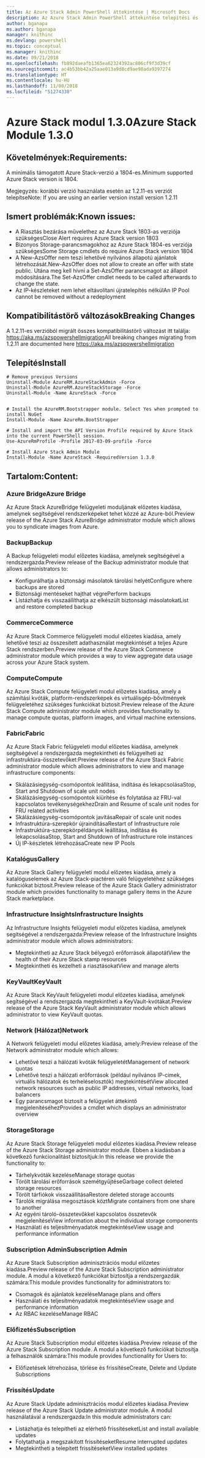 ```yaml
---
title: Az Azure Stack Admin PowerShell áttekintése | Microsoft Docs
description: Az Azure Stack Admin PowerShell áttekintése telepítési és konfigurációs utasításokkal.
author: bganapa
ms.author: bganapa
manager: knithinc
ms.devlang: powershell
ms.topic: conceptual
ms.manager: knithinc
ms.date: 09/21/2018
ms.openlocfilehash: fb892daeafb1365ea62324392ac806cf9f3d39cf
ms.sourcegitcommit: ac4b53bb42a25aae013a9d8cd9ae98ada9397274
ms.translationtype: HT
ms.contentlocale: hu-HU
ms.lasthandoff: 11/08/2018
ms.locfileid: "51274330"
---
```

# <a name="azure-stack-module-130"></a><span data-ttu-id="e14bb-103">Azure Stack modul 1.3.0</span><span class="sxs-lookup"><span data-stu-id="e14bb-103">Azure Stack Module 1.3.0</span></span>

## <a name="requirements"></a><span data-ttu-id="e14bb-104">Követelmények:</span><span class="sxs-lookup"><span data-stu-id="e14bb-104">Requirements:</span></span>
<span data-ttu-id="e14bb-105">A minimális támogatott Azure Stack-verzió a 1804-es.</span><span class="sxs-lookup"><span data-stu-id="e14bb-105">Minimum supported Azure Stack version is 1804.</span></span>

<span data-ttu-id="e14bb-106">Megjegyzés: korábbi verzió használata esetén az 1.2.11-es verziót telepítse</span><span class="sxs-lookup"><span data-stu-id="e14bb-106">Note: If you are using an earlier version install version 1.2.11</span></span>

## <a name="known-issues"></a><span data-ttu-id="e14bb-107">Ismert problémák:</span><span class="sxs-lookup"><span data-stu-id="e14bb-107">Known issues:</span></span>

- <span data-ttu-id="e14bb-108">A Riasztás bezárása művelethez az Azure Stack 1803-as verziója szükséges</span><span class="sxs-lookup"><span data-stu-id="e14bb-108">Close Alert requires Azure Stack version 1803</span></span>
- <span data-ttu-id="e14bb-109">Bizonyos Storage-parancsmagokhoz az Azure Stack 1804-es verziója szükséges</span><span class="sxs-lookup"><span data-stu-id="e14bb-109">Some Storage cmdlets do require Azure Stack version 1804</span></span>
- <span data-ttu-id="e14bb-110">A New-AzsOffer nem teszi lehetővé nyilvános állapotú ajánlatok létrehozását.</span><span class="sxs-lookup"><span data-stu-id="e14bb-110">New-AzsOffer does not allow to create an offer with state public.</span></span> <span data-ttu-id="e14bb-111">Utána meg kell hívni a Set-AzsOffer parancsmagot az állapot módosítására.</span><span class="sxs-lookup"><span data-stu-id="e14bb-111">The Set-AzsOffer cmdlet needs to be called afterwards to change the state.</span></span>
- <span data-ttu-id="e14bb-112">Az IP-készleteket nem lehet eltávolítani újratelepítés nélkül</span><span class="sxs-lookup"><span data-stu-id="e14bb-112">An IP Pool cannot be removed without a redeployment</span></span>

## <a name="breaking-changes"></a><span data-ttu-id="e14bb-113">Kompatibilitástörő változások</span><span class="sxs-lookup"><span data-stu-id="e14bb-113">Breaking Changes</span></span>
<span data-ttu-id="e14bb-114">A 1.2.11-es verzióból migrált összes kompatibilitástörő változást itt találja: https://aka.ms/azspowershellmigration</span><span class="sxs-lookup"><span data-stu-id="e14bb-114">All breaking changes migrating from 1.2.11 are documented here https://aka.ms/azspowershellmigration</span></span>

## <a name="install"></a><span data-ttu-id="e14bb-115">Telepítés</span><span class="sxs-lookup"><span data-stu-id="e14bb-115">Install</span></span>
```
# Remove previous Versions
Uninstall-Module AzureRM.AzureStackAdmin -Force
Uninstall-Module AzureRM.AzureStackStorage -Force
Uninstall-Module -Name AzureStack -Force 


# Install the AzureRM.Bootstrapper module. Select Yes when prompted to install NuGet
Install-Module -Name AzureRm.BootStrapper

# Install and import the API Version Profile required by Azure Stack into the current PowerShell session.
Use-AzureRmProfile -Profile 2017-03-09-profile -Force

# Install Azure Stack Admin Module
Install-Module -Name AzureStack -RequiredVersion 1.3.0
```
## <a name="content"></a><span data-ttu-id="e14bb-116">Tartalom:</span><span class="sxs-lookup"><span data-stu-id="e14bb-116">Content:</span></span>
### <a name="azure-bridge"></a><span data-ttu-id="e14bb-117">Azure Bridge</span><span class="sxs-lookup"><span data-stu-id="e14bb-117">Azure Bridge</span></span>
<span data-ttu-id="e14bb-118">Az Azure Stack AzureBridge felügyeleti moduljának előzetes kiadása, amelynek segítségével rendszerképeket tehet közzé az Azure-ból.</span><span class="sxs-lookup"><span data-stu-id="e14bb-118">Preview release of the Azure Stack AzureBridge administrator module which allows you to syndicate images from Azure.</span></span>

### <a name="backup"></a><span data-ttu-id="e14bb-119">Backup</span><span class="sxs-lookup"><span data-stu-id="e14bb-119">Backup</span></span>
<span data-ttu-id="e14bb-120">A Backup felügyeleti modul előzetes kiadása, amelynek segítségével a rendszergazda:</span><span class="sxs-lookup"><span data-stu-id="e14bb-120">Preview release of the Backup administrator module that allows administrators to:</span></span>
- <span data-ttu-id="e14bb-121">Konfigurálhatja a biztonsági másolatok tárolási helyét</span><span class="sxs-lookup"><span data-stu-id="e14bb-121">Configure where backups are stored</span></span>
- <span data-ttu-id="e14bb-122">Biztonsági mentéseket hajthat végre</span><span class="sxs-lookup"><span data-stu-id="e14bb-122">Perform backups</span></span>
- <span data-ttu-id="e14bb-123">Listázhatja és visszaállíthatja az elkészült biztonsági másolatokat</span><span class="sxs-lookup"><span data-stu-id="e14bb-123">List and restore completed backup</span></span>

### <a name="commerce"></a><span data-ttu-id="e14bb-124">Commerce</span><span class="sxs-lookup"><span data-stu-id="e14bb-124">Commerce</span></span>
<span data-ttu-id="e14bb-125">Az Azure Stack Commerce felügyeleti modul előzetes kiadása, amely lehetővé teszi az összesített adathasználat megtekintését a teljes Azure Stack rendszerben.</span><span class="sxs-lookup"><span data-stu-id="e14bb-125">Preview release of the Azure Stack Commerce administrator module which provides a way to view aggregate data usage across your Azure Stack system.</span></span>

### <a name="compute"></a><span data-ttu-id="e14bb-126">Compute</span><span class="sxs-lookup"><span data-stu-id="e14bb-126">Compute</span></span>
<span data-ttu-id="e14bb-127">Az Azure Stack Compute felügyeleti modul előzetes kiadása, amely a számítási kvóták, platform-rendszerképek és virtuálisgép-bővítmények felügyeletéhez szükséges funkciókat biztosít.</span><span class="sxs-lookup"><span data-stu-id="e14bb-127">Preview release of the Azure Stack Compute administrator module which provides functionality to manage compute quotas, platform images, and virtual machine extensions.</span></span>

### <a name="fabric"></a><span data-ttu-id="e14bb-128">Fabric</span><span class="sxs-lookup"><span data-stu-id="e14bb-128">Fabric</span></span>
<span data-ttu-id="e14bb-129">Az Azure Stack Fabric felügyeleti modul előzetes kiadása, amelynek segítségével a rendszergazda megtekintheti és felügyelheti az infrastruktúra-összetevőket:</span><span class="sxs-lookup"><span data-stu-id="e14bb-129">Preview release of the Azure Stack Fabric administrator module which allows administrators to view and manage infrastructure components:</span></span>
- <span data-ttu-id="e14bb-130">Skálázásiegység-csomópontok leállítása, indítása és lekapcsolása</span><span class="sxs-lookup"><span data-stu-id="e14bb-130">Stop, Start and Shutdown of scale unit nodes</span></span>
- <span data-ttu-id="e14bb-131">Skálázásiegység-csomópontok kiürítése és folytatása az FRU-val kapcsolatos tevékenységekhez</span><span class="sxs-lookup"><span data-stu-id="e14bb-131">Drain and Resume of scale unit nodes for FRU related activities</span></span>
- <span data-ttu-id="e14bb-132">Skálázásiegység-csomópontok javítása</span><span class="sxs-lookup"><span data-stu-id="e14bb-132">Repair of scale unit nodes</span></span>
- <span data-ttu-id="e14bb-133">Infrastruktúra-szerepkör újraindítása</span><span class="sxs-lookup"><span data-stu-id="e14bb-133">Restart of Infrastructure role</span></span>
- <span data-ttu-id="e14bb-134">Infrastruktúra-szerepkörpéldányok leállítása, indítása és lekapcsolása</span><span class="sxs-lookup"><span data-stu-id="e14bb-134">Stop, Start and Shutdown of Infrastructure role instances</span></span>
- <span data-ttu-id="e14bb-135">Új IP-készletek létrehozása</span><span class="sxs-lookup"><span data-stu-id="e14bb-135">Create new IP Pools</span></span>


### <a name="gallery"></a><span data-ttu-id="e14bb-136">Katalógus</span><span class="sxs-lookup"><span data-stu-id="e14bb-136">Gallery</span></span>
<span data-ttu-id="e14bb-137">Az Azure Stack Gallery felügyeleti modul előzetes kiadása, amely a katalóguselemek az Azure Stack-piactéren való felügyeletéhez szükséges funkciókat biztosít.</span><span class="sxs-lookup"><span data-stu-id="e14bb-137">Preview release of the Azure Stack Gallery administrator module which provides functionality to manage gallery items in the Azure Stack marketplace.</span></span>

### <a name="infrastructure-insights"></a><span data-ttu-id="e14bb-138">Infrastructure Insights</span><span class="sxs-lookup"><span data-stu-id="e14bb-138">Infrastructure Insights</span></span>
<span data-ttu-id="e14bb-139">Az Infrastructure Insights felügyeleti modul előzetes kiadása, amelynek segítségével a rendszergazda:</span><span class="sxs-lookup"><span data-stu-id="e14bb-139">Preview release of the Infrastructure Insights administrator module which allows administrators:</span></span>
- <span data-ttu-id="e14bb-140">Megtekintheti az Azure Stack bélyegző erőforrások állapotát</span><span class="sxs-lookup"><span data-stu-id="e14bb-140">View the health of their Azure Stack stamp resources</span></span>
- <span data-ttu-id="e14bb-141">Megtekintheti és kezelheti a riasztásokat</span><span class="sxs-lookup"><span data-stu-id="e14bb-141">View and manage alerts</span></span>

### <a name="keyvault"></a><span data-ttu-id="e14bb-142">KeyVault</span><span class="sxs-lookup"><span data-stu-id="e14bb-142">KeyVault</span></span>
<span data-ttu-id="e14bb-143">Az Azure Stack KeyVault felügyeleti modul előzetes kiadása, amelynek segítségével a rendszergazda megtekintheti a KeyVault-kvótákat.</span><span class="sxs-lookup"><span data-stu-id="e14bb-143">Preview release of the Azure Stack KeyVault administrator module which allows administrator to view KeyVault quotas.</span></span>

### <a name="network"></a><span data-ttu-id="e14bb-144">Network (Hálózat)</span><span class="sxs-lookup"><span data-stu-id="e14bb-144">Network</span></span>
<span data-ttu-id="e14bb-145">A Network felügyeleti modul előzetes kiadása, amely:</span><span class="sxs-lookup"><span data-stu-id="e14bb-145">Preview release of the Network administrator module which allows:</span></span>
- <span data-ttu-id="e14bb-146">Lehetővé teszi a hálózati kvóták felügyeletét</span><span class="sxs-lookup"><span data-stu-id="e14bb-146">Management of network quotas</span></span>
- <span data-ttu-id="e14bb-147">Lehetővé teszi a hálózati erőforrások (például nyilvános IP-címek, virtuális hálózatok és terheléselosztók) megtekintését</span><span class="sxs-lookup"><span data-stu-id="e14bb-147">View allocated network resources such as public IP addresses, virtual networks, load balancers</span></span>
- <span data-ttu-id="e14bb-148">Egy parancsmagot biztosít a felügyelet áttekintő megjelenítéséhez</span><span class="sxs-lookup"><span data-stu-id="e14bb-148">Provides a cmdlet which displays an administrator overview</span></span>

### <a name="storage"></a><span data-ttu-id="e14bb-149">Storage</span><span class="sxs-lookup"><span data-stu-id="e14bb-149">Storage</span></span>
<span data-ttu-id="e14bb-150">Az Azure Stack Storage felügyeleti modul előzetes kiadása.</span><span class="sxs-lookup"><span data-stu-id="e14bb-150">Preview release of the Azure Stack Storage administrator module.</span></span>  <span data-ttu-id="e14bb-151">Ebben a kiadásban a következő funkcionalitást biztosítjuk:</span><span class="sxs-lookup"><span data-stu-id="e14bb-151">In this release we provide the functionality to:</span></span>
- <span data-ttu-id="e14bb-152">Tárhelykvóták kezelése</span><span class="sxs-lookup"><span data-stu-id="e14bb-152">Manage storage quotas</span></span>
- <span data-ttu-id="e14bb-153">Törölt tárolási erőforrások szemétgyűjtése</span><span class="sxs-lookup"><span data-stu-id="e14bb-153">Garbage collect deleted storage resources</span></span>
- <span data-ttu-id="e14bb-154">Törölt tárfiókok visszaállítása</span><span class="sxs-lookup"><span data-stu-id="e14bb-154">Restore deleted storage accounts</span></span>
- <span data-ttu-id="e14bb-155">Tárolók migrálása megosztások közt</span><span class="sxs-lookup"><span data-stu-id="e14bb-155">Migrate containers from one share to another</span></span>
- <span data-ttu-id="e14bb-156">Az egyéni tároló-összetevőkkel kapcsolatos összetevők megjelenítése</span><span class="sxs-lookup"><span data-stu-id="e14bb-156">View information about the individual storage components</span></span>
- <span data-ttu-id="e14bb-157">Használati és teljesítményadatok megtekintése</span><span class="sxs-lookup"><span data-stu-id="e14bb-157">View usage and performance information</span></span>

### <a name="subscription-admin"></a><span data-ttu-id="e14bb-158">Subscription Admin</span><span class="sxs-lookup"><span data-stu-id="e14bb-158">Subscription Admin</span></span>
<span data-ttu-id="e14bb-159">Az Azure Stack Subscription adminisztrációs modul előzetes kiadása.</span><span class="sxs-lookup"><span data-stu-id="e14bb-159">Preview release of the Azure Stack Subscription administrator module.</span></span>  <span data-ttu-id="e14bb-160">A modul a következő funkciókat biztosítja a rendszergazdák számára:</span><span class="sxs-lookup"><span data-stu-id="e14bb-160">This module provides functionality for administrators to:</span></span>
- <span data-ttu-id="e14bb-161">Csomagok és ajánlatok kezelése</span><span class="sxs-lookup"><span data-stu-id="e14bb-161">Manage plans and offers</span></span>
- <span data-ttu-id="e14bb-162">Használati és teljesítményadatok megtekintése</span><span class="sxs-lookup"><span data-stu-id="e14bb-162">View usage and performance information</span></span>
- <span data-ttu-id="e14bb-163">Az RBAC kezelése</span><span class="sxs-lookup"><span data-stu-id="e14bb-163">Manage RBAC</span></span>

### <a name="subscription"></a><span data-ttu-id="e14bb-164">Előfizetés</span><span class="sxs-lookup"><span data-stu-id="e14bb-164">Subscription</span></span>
<span data-ttu-id="e14bb-165">Az Azure Stack Subscription modul előzetes kiadása.</span><span class="sxs-lookup"><span data-stu-id="e14bb-165">Preview release of the Azure Stack Subscription module.</span></span>  <span data-ttu-id="e14bb-166">A modul a következő funkciókat biztosítja a felhasználók számára:</span><span class="sxs-lookup"><span data-stu-id="e14bb-166">This module provides functionality for Users to:</span></span>
- <span data-ttu-id="e14bb-167">Előfizetések létrehozása, törlése és frissítése</span><span class="sxs-lookup"><span data-stu-id="e14bb-167">Create, Delete and Update Subscriptions</span></span>

### <a name="update"></a><span data-ttu-id="e14bb-168">Frissítés</span><span class="sxs-lookup"><span data-stu-id="e14bb-168">Update</span></span>
<span data-ttu-id="e14bb-169">Az Azure Stack Update adminisztrációs modul előzetes kiadása.</span><span class="sxs-lookup"><span data-stu-id="e14bb-169">Preview release of the Azure Stack Update administrator module.</span></span>  <span data-ttu-id="e14bb-170">A modul használatával a rendszergazda:</span><span class="sxs-lookup"><span data-stu-id="e14bb-170">In this module administrators can:</span></span>
- <span data-ttu-id="e14bb-171">Listázhatja és telepítheti az elérhető frissítéseket</span><span class="sxs-lookup"><span data-stu-id="e14bb-171">List and install available updates</span></span>
- <span data-ttu-id="e14bb-172">Folytathatja a megszakított frissítéseket</span><span class="sxs-lookup"><span data-stu-id="e14bb-172">Resume interrupted updates</span></span>
- <span data-ttu-id="e14bb-173">Megtekintheti a telepített frissítéseket</span><span class="sxs-lookup"><span data-stu-id="e14bb-173">View installed updates</span></span>
